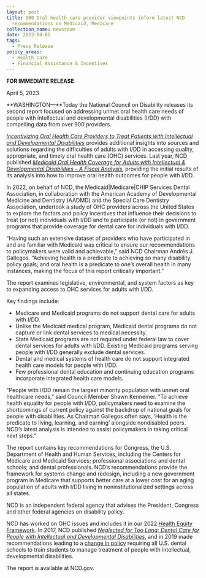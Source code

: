 ```yaml
---
layout: post
title: 900 Oral health care provider viewpoints inform latest NCD
  recommendations on Medicaid, Medicare
collection_name: newsroom
date: 2023-04-05
tags:
  - Press Release
policy_areas:
  - Health Care
  - Financial Assistance & Incentives
---
```


**FOR IMMEDIATE RELEASE**

April 5, 2023

**WASHINGTON—**Today the National Council on Disability releases its second report focused on addressing unmet oral health care needs of people with intellectual and developmental disabilities (I/DD) with compelling data from over 900 providers.

*[Incentivizing Oral Health Care Providers to Treat Patients with Intellectual and Developmental Disabilities](https://ncd.gov/publications/2023/incentivizing-oral-healthcare-providers-treat-patients-IDD)* provides additional insights into sources and solutions regarding the difficulties of adults with I/DD in accessing quality, appropriate, and timely oral health care (OHC) services. Last year, NCD published *[Medicaid Oral Health Coverage for Adults with Intellectual & Developmental Disabilities – A Fiscal Analysis](https://ncd.gov/publications/2022/medicaid-oral-health-coverage-adults-IDD),* providing the initial results of its analysis into how to improve oral health outcomes for people with I/DD.

In 2022, on behalf of NCD, the Medicaid|Medicare|CHIP Services Dental Association, in collaboration with the American Academy of Developmental Medicine and Dentistry (AADMD) and the Special Care Dentistry Association, undertook a study of OHC providers across the United States to explore the factors and policy incentives that influence their decisions to treat (or not) individuals with I/DD and to participate (or not) in government programs that provide coverage for dental care for individuals with I/DD.

“Having such an extensive dataset of providers who have participated in and are familiar with Medicaid was critical to ensure our recommendations to policymakers were valid and achievable,” said NCD Chairman Andrés J. Gallegos. “Achieving health is a predicate to achieving so many disability policy goals; and oral health is a predicate to one’s overall health in many instances, making the focus of this report critically important.”

The report examines legislative, environmental, and system factors as key to expanding access to OHC services for adults with I/DD.

Key findings include:

- Medicare and Medicaid programs do not support dental care for adults with I/DD.
- Unlike the Medicaid medical program, Medicaid dental programs do not capture or link dental services to medical necessity.
- State Medicaid programs are not required under federal law to cover dental services for adults with I/DD. Existing Medicaid programs serving people with I/DD generally exclude dental services.
- Dental and medical systems of health care do not support integrated health care models for people with I/DD.
- Few professional dental education and continuing education programs incorporate integrated health care models.

"People with I/DD remain the largest minority population with unmet oral healthcare needs," said Council Member Shawn Kennemer. "To achieve health equality for people with I/DD, policymakers need to examine the shortcomings of current policy against the backdrop of national goals for people with disabilities. As Chairman Gallegos often says, ‘Health is the predicate to living, learning, and earning’ alongside nondisabled peers. NCD’s latest analysis is intended to assist policymakers in taking critical next steps.”

The report contains key recommendations for Congress, the U.S. Department of Health and Human Services, including the Centers for Medicare and Medicaid Services; professional associations and dental schools; and dental professionals. NCD’s recommendations provide the framework for systems change and redesign, including a new government program in Medicare that supports better care at a lower cost for an aging population of adults with I/DD living in noninstitutionalized settings across all states.

NCD is an independent federal agency that advises the President, Congress and other federal agencies on disability policy.

NCD has worked on OHC issues and includes it in our 2022 [Health Equity Framework](https://ncd.gov/publications/2022/health-equity-framework). In 2017, NCD published *[Neglected for Too Long: Dental Care for People with Intellectual and Developmental Disabilities](https://ncd.gov/publications/2017/dental-issue-brief)*, and in 2019 made recommendations leading to a [change in policy](https://ncd.gov/newsroom/2019/dental-schools-IDDD) requiring all U.S. dental schools to train students to manage treatment of people with intellectual, developmental disabilities.

The report is available at NCD.gov.
